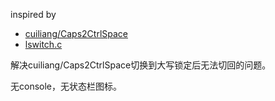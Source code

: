 inspired by 
- [cuiliang/Caps2CtrlSpace](https://github.com/cuiliang/Caps2CtrlSpace)
- [lswitch.c](https://haali.net/winutils/lswitch.c)

解决cuiliang/Caps2CtrlSpace切换到大写锁定后无法切回的问题。

无console，无状态栏图标。
